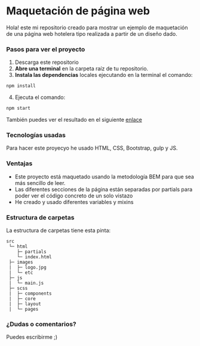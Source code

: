 

# Maquetación de página web

Hola! este mi repositorio creado para mostrar un ejemplo de maquetación de una página web hotelera tipo realizada a partir de un diseño dado.

### Pasos para ver el proyecto
1. Descarga este repositorio
2. **Abre una terminal** en la carpeta raíz de tu repositorio.
3. **Instala las dependencias** locales ejecutando en la terminal el comando:

```bash
npm install
```

4. Ejecuta el comando:

```bash
npm start
```

También puedes ver el resultado en el siguiente [enlace](https://estherlopcor.github.io/miraiweb/)


### Tecnologías usadas

Para hacer este proyecyo he usado HTML, CSS, Bootstrap, gulp y JS.

### Ventajas

- Este proyecto está maquetado usando la metodología BEM para que sea más sencillo de leer.
- Las diferentes secciones de la página están separadas por partials para poder ver el código concreto de un solo vistazo
- He creado y usado diferentes variables y mixins


### Estructura de carpetas

La estructura de carpetas tiene esta pinta:

```
src
 └─ html
    ├─ partials
    └─ index.html
 ├─ images
 |  ├─ logo.jpg
 |  └─ etc
 ├─ js 
 |  └─ main.js
 ├─ scss
 |  ├─ components
 |  ├─ core
 |  ├─ layout
 |  └─ pages

```
 ### ¿Dudas o comentarios?
 
 Puedes escribirme ;)
